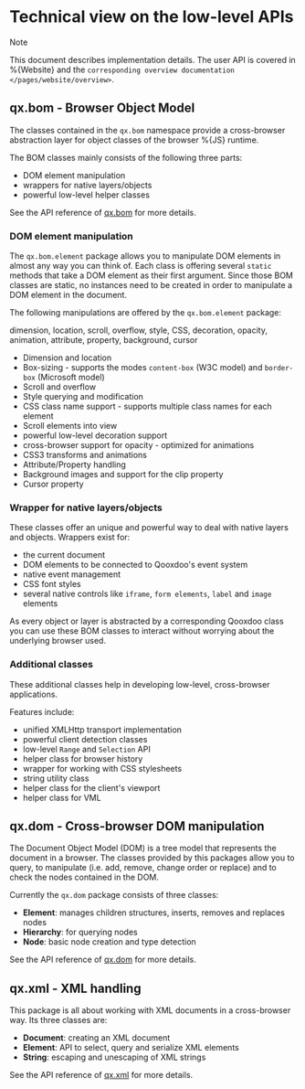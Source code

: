 # Technical view on the low-level APIs

<div class="note">

<div class="admonition-title">

Note

</div>

This document describes implementation details. The user API is covered in
%{Website} and the
`corresponding overview documentation </pages/website/overview>`.

</div>

## qx.bom - Browser Object Model

The classes contained in the `qx.bom` namespace provide a cross-browser
abstraction layer for object classes of the browser %{JS} runtime.

The BOM classes mainly consists of the following three parts:

- DOM element manipulation
- wrappers for native layers/objects
- powerful low-level helper classes

See the API reference of [qx.bom](apps://apiviewer/#qx.bom) for more details.

### DOM element manipulation

The `qx.bom.element` package allows you to manipulate DOM elements in almost any
way you can think of. Each class is offering several `static` methods that take
a DOM element as their first argument. Since those BOM classes are static, no
instances need to be created in order to manipulate a DOM element in the
document.

The following manipulations are offered by the `qx.bom.element` package:

<div class="index">

dimension, location, scroll, overflow, style, CSS, decoration, opacity,
animation, attribute, property, background, cursor

</div>

- Dimension and location
- Box-sizing - supports the modes `content-box` (W3C model) and `border-box`
  (Microsoft model)
- Scroll and overflow
- Style querying and modification
- CSS class name support - supports multiple class names for each element
- Scroll elements into view
- powerful low-level decoration support
- cross-browser support for opacity - optimized for animations
- CSS3 transforms and animations
- Attribute/Property handling
- Background images and support for the clip property
- Cursor property

### Wrapper for native layers/objects

These classes offer an unique and powerful way to deal with native layers and
objects. Wrappers exist for:

- the current document
- DOM elements to be connected to Qooxdoo's event system
- native event management
- CSS font styles
- several native controls like `iframe`, `form elements`, `label` and `image`
  elements

As every object or layer is abstracted by a corresponding Qooxdoo class you can
use these BOM classes to interact without worrying about the underlying browser
used.

### Additional classes

These additional classes help in developing low-level, cross-browser
applications.

Features include:

- unified XMLHttp transport implementation
- powerful client detection classes
- low-level `Range` and `Selection` API
- helper class for browser history
- wrapper for working with CSS stylesheets
- string utility class
- helper class for the client's viewport
- helper class for VML

## qx.dom - Cross-browser DOM manipulation

The Document Object Model (DOM) is a tree model that represents the document in
a browser. The classes provided by this packages allow you to query, to
manipulate (i.e. add, remove, change order or replace) and to check the nodes
contained in the DOM.

Currently the `qx.dom` package consists of three classes:

- **Element**: manages children structures, inserts, removes and replaces nodes
- **Hierarchy**: for querying nodes
- **Node**: basic node creation and type detection

See the API reference of [qx.dom](apps://apiviewer/#qx.dom) for more details.

## qx.xml - XML handling

This package is all about working with XML documents in a cross-browser way. Its
three classes are:

- **Document**: creating an XML document
- **Element**: API to select, query and serialize XML elements
- **String**: escaping and unescaping of XML strings

See the API reference of [qx.xml](apps://apiviewer/#qx.xml) for more details.
